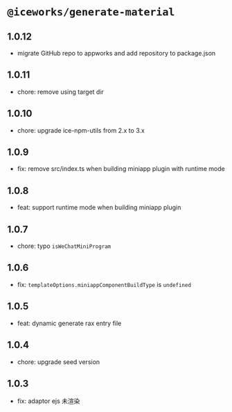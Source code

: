 # `@iceworks/generate-material`

## 1.0.12

- migrate GitHub repo to appworks and add repository to package.json

## 1.0.11

- chore: remove using target dir

## 1.0.10

- chore: upgrade ice-npm-utils from 2.x to 3.x

## 1.0.9

- fix: remove src/index.ts when building miniapp plugin with runtime mode

## 1.0.8

- feat: support runtime mode when building miniapp plugin

## 1.0.7

- chore: typo `isWeChatMiniProgram`

## 1.0.6

- fix: `templateOptions.miniappComponentBuildType` is `undefined`

## 1.0.5

- feat: dynamic generate rax entry file

## 1.0.4

- chore: upgrade seed version

## 1.0.3

- fix: adaptor ejs 未渲染
